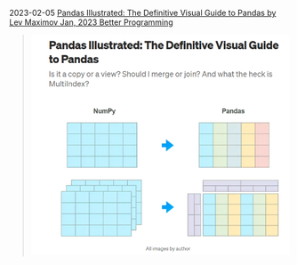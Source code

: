 2023-02-05 [Pandas Illustrated: The Definitive Visual Guide to Pandas by Lev Maximov Jan, 2023 Better Programming](https://betterprogramming.pub/pandas-illustrated-the-definitive-visual-guide-to-pandas-c31fa921a43)

> ![image-20230210233736384](./machine-learning.assets/image-20230210233736384.png)
>
> 



